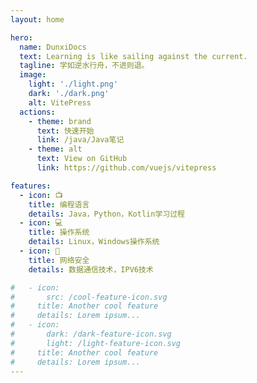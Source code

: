 ```yaml
---
layout: home

hero:
  name: DunxiDocs
  text: Learning is like sailing against the current.
  tagline: 学如逆水行舟，不进则退。
  image:
    light: './light.png'
    dark: './dark.png'
    alt: VitePress
  actions:
    - theme: brand
      text: 快速开始
      link: /java/Java笔记
    - theme: alt
      text: View on GitHub
      link: https://github.com/vuejs/vitepress

features:
  - icon: 📺
    title: 编程语言
    details: Java，Python，Kotlin学习过程
  - icon: 💻
    title: 操作系统
    details: Linux，Windows操作系统
  - icon: 📡
    title: 网络安全
    details: 数据通信技术，IPV6技术

#   - icon:
#       src: /cool-feature-icon.svg
#     title: Another cool feature
#     details: Lorem ipsum...
#   - icon:
#       dark: /dark-feature-icon.svg
#       light: /light-feature-icon.svg
#     title: Another cool feature
#     details: Lorem ipsum...
---
```




